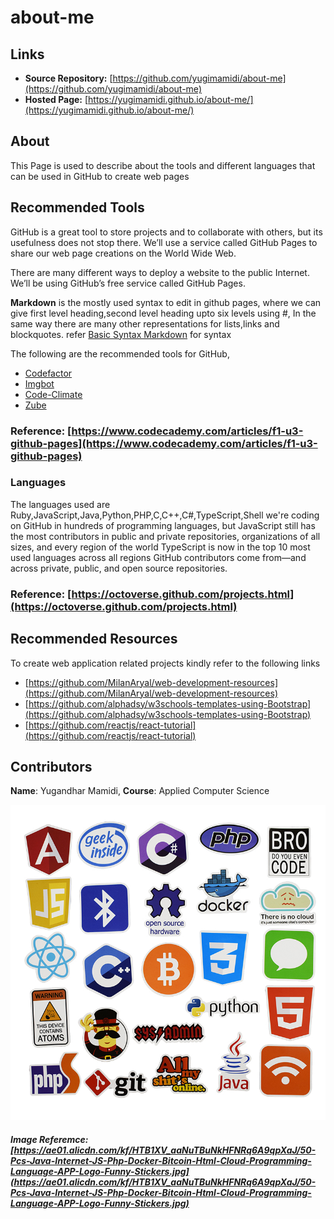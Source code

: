 # about-me
## Links
* **Source Repository:** [https://github.com/yugimamidi/about-me](https://github.com/yugimamidi/about-me)
* **Hosted Page:** [https://yugimamidi.github.io/about-me/](https://yugimamidi.github.io/about-me/)

## About
This Page is used to describe about the tools and different languages that can be used in GitHub to create web pages

## Recommended Tools
GitHub is a great tool to store projects and to collaborate with others, but its usefulness does not stop there. We’ll use a service called GitHub Pages to share our web page creations on the World Wide Web.

There are many different ways to deploy a website to the public Internet. We’ll be using GitHub’s free service called GitHub Pages.

**Markdown** is the mostly used syntax to edit in github pages, where we can give first level heading,second level heading upto six levels using #, In the same way there are many other representations for lists,links and blockquotes.
refer [Basic Syntax Markdown](https://www.markdownguide.org/basic-syntax/) for syntax

The following are the recommended tools for GitHub,

* [Codefactor](https://github.com/marketplace/codefactor)
* [Imgbot](https://github.com/marketplace/imgbot)
* [Code-Climate](https://github.com/marketplace/code-climate)
* [Zube](https://github.com/marketplace/zube)

### Reference: [https://www.codecademy.com/articles/f1-u3-github-pages](https://www.codecademy.com/articles/f1-u3-github-pages)

### Languages
The languages used are Ruby,JavaScript,Java,Python,PHP,C,C++,C#,TypeScript,Shell
we're coding on GitHub in hundreds of programming languages, but JavaScript still has the most contributors in public and private repositories, organizations of all sizes, and every region of the world
TypeScript is now in the top 10 most used languages across all regions GitHub contributors come from—and across private, public, and open source repositories.

### Reference: [https://octoverse.github.com/projects.html](https://octoverse.github.com/projects.html)

## Recommended Resources
To create web application related projects kindly refer to the following links

- [https://github.com/MilanAryal/web-development-resources](https://github.com/MilanAryal/web-development-resources)
- [https://github.com/alphadsy/w3schools-templates-using-Bootstrap](https://github.com/alphadsy/w3schools-templates-using-Bootstrap)
- [https://github.com/reactjs/react-tutorial](https://github.com/reactjs/react-tutorial)

## Contributors
**Name**: Yugandhar Mamidi, 
**Course**: Applied Computer Science

![programming languages logo](logo.jpg)

##### Image Referemce: [https://ae01.alicdn.com/kf/HTB1XV_aaNuTBuNkHFNRq6A9qpXaJ/50-Pcs-Java-Internet-JS-Php-Docker-Bitcoin-Html-Cloud-Programming-Language-APP-Logo-Funny-Stickers.jpg](https://ae01.alicdn.com/kf/HTB1XV_aaNuTBuNkHFNRq6A9qpXaJ/50-Pcs-Java-Internet-JS-Php-Docker-Bitcoin-Html-Cloud-Programming-Language-APP-Logo-Funny-Stickers.jpg)




